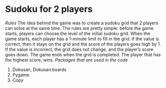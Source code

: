 # Sudoku for 2 players 
*Rules*
The idea behind the game was to create a sudoku grid that 2 players can solve at the same time. The rules are pretty simple: before the game starts, players can choose the level of the initial sudoku grid. When the game starts, each player has a 1-minute limit to fill in the grid. If the value is correct, then it stays on the grid and the score of the players goes high by 1. If the value is incorrect, the grid does not change, and the player’s score goes down. The game ends when the grid is completed. The player that has the highest score, wins.
*Packages that are used in the code*
1. Dokusan, Dokusan.boards
2. Pygame
3. Copy
